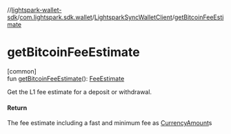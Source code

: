 //[lightspark-wallet-sdk](../../../index.md)/[com.lightspark.sdk.wallet](../index.md)/[LightsparkSyncWalletClient](index.md)/[getBitcoinFeeEstimate](get-bitcoin-fee-estimate.md)

# getBitcoinFeeEstimate

[common]\
fun [getBitcoinFeeEstimate](get-bitcoin-fee-estimate.md)(): [FeeEstimate](../../com.lightspark.sdk.wallet.model/-fee-estimate/index.md)

Get the L1 fee estimate for a deposit or withdrawal.

#### Return

The fee estimate including a fast and minimum fee as [CurrencyAmount](../../com.lightspark.sdk.wallet.model/-currency-amount/index.md)s
